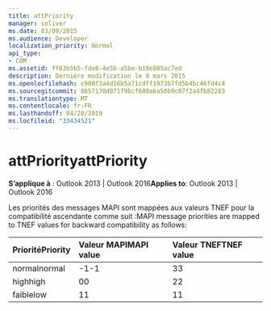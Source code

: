 ```yaml
---
title: attPriority
manager: soliver
ms.date: 03/09/2015
ms.audience: Developer
localization_priority: Normal
api_type:
- COM
ms.assetid: ff63b5b5-fde8-4e5b-a5be-b19e805ac7ed
description: Dernière modification le 9 mars 2015
ms.openlocfilehash: c900f3a4d16b5a71cdff1973b7fd5b4bc46fd4c4
ms.sourcegitcommit: 8657170d071f9bcf680aba50b9c07f2a4fb82283
ms.translationtype: MT
ms.contentlocale: fr-FR
ms.lasthandoff: 04/28/2019
ms.locfileid: "33434521"
---
```

# <a name="attpriority"></a><span data-ttu-id="43f85-103">attPriority</span><span class="sxs-lookup"><span data-stu-id="43f85-103">attPriority</span></span>

  
  
<span data-ttu-id="43f85-104">**S’applique à** : Outlook 2013 | Outlook 2016</span><span class="sxs-lookup"><span data-stu-id="43f85-104">**Applies to**: Outlook 2013 | Outlook 2016</span></span> 
  
<span data-ttu-id="43f85-105">Les priorités des messages MAPI sont mappées aux valeurs TNEF pour la compatibilité ascendante comme suit :</span><span class="sxs-lookup"><span data-stu-id="43f85-105">MAPI message priorities are mapped to TNEF values for backward compatibility as follows:</span></span>
  
|<span data-ttu-id="43f85-106">**Priorité**</span><span class="sxs-lookup"><span data-stu-id="43f85-106">**Priority**</span></span>|<span data-ttu-id="43f85-107">**Valeur MAPI**</span><span class="sxs-lookup"><span data-stu-id="43f85-107">**MAPI value**</span></span>|<span data-ttu-id="43f85-108">**Valeur TNEF**</span><span class="sxs-lookup"><span data-stu-id="43f85-108">**TNEF value**</span></span>|
|:-----|:-----|:-----|
|<span data-ttu-id="43f85-109">normal</span><span class="sxs-lookup"><span data-stu-id="43f85-109">normal</span></span>  <br/> |<span data-ttu-id="43f85-110">-1</span><span class="sxs-lookup"><span data-stu-id="43f85-110">-1</span></span>  <br/> |<span data-ttu-id="43f85-111">3</span><span class="sxs-lookup"><span data-stu-id="43f85-111">3</span></span>  <br/> |
|<span data-ttu-id="43f85-112">high</span><span class="sxs-lookup"><span data-stu-id="43f85-112">high</span></span>  <br/> |<span data-ttu-id="43f85-113">0</span><span class="sxs-lookup"><span data-stu-id="43f85-113">0</span></span>  <br/> |<span data-ttu-id="43f85-114">2</span><span class="sxs-lookup"><span data-stu-id="43f85-114">2</span></span>  <br/> |
|<span data-ttu-id="43f85-115">faible</span><span class="sxs-lookup"><span data-stu-id="43f85-115">low</span></span>  <br/> |<span data-ttu-id="43f85-116">1</span><span class="sxs-lookup"><span data-stu-id="43f85-116">1</span></span>  <br/> |<span data-ttu-id="43f85-117">1</span><span class="sxs-lookup"><span data-stu-id="43f85-117">1</span></span>  <br/> |
   

